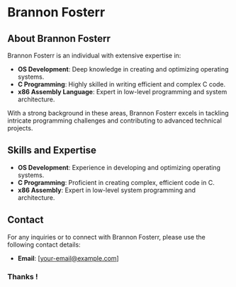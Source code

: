 # Brannon Fosterr

## About Brannon Fosterr

Brannon Fosterr is an individual with extensive expertise in:

- **OS Development**: Deep knowledge in creating and optimizing operating systems.
- **C Programming**: Highly skilled in writing efficient and complex C code.
- **x86 Assembly Language**: Expert in low-level programming and system architecture.

With a strong background in these areas, Brannon Fosterr excels in tackling intricate programming challenges and contributing to advanced technical projects.

## Skills and Expertise

- **OS Development**: Experience in developing and optimizing operating systems.
- **C Programming**: Proficient in creating complex, efficient code in C.
- **x86 Assembly**: Expert in low-level system programming and architecture.

## Contact

For any inquiries or to connect with Brannon Fosterr, please use the following contact details:

- **Email**: [your-email@example.com]

### Thanks !
